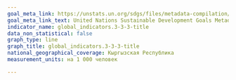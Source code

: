 ```yaml
---
goal_meta_link: https://unstats.un.org/sdgs/files/metadata-compilation/Metadata-Goal-3.pdf
goal_meta_link_text: United Nations Sustainable Development Goals Metadata (PDF 431 KB)
indicator_name: global_indicators.3-3-3-title
data_non_statistical: false
graph_type: line
graph_title: global_indicators.3-3-3-title
national_geographical_coverage: Кыргызская Республика
measurement_units: на 1 000 человек

---
```

